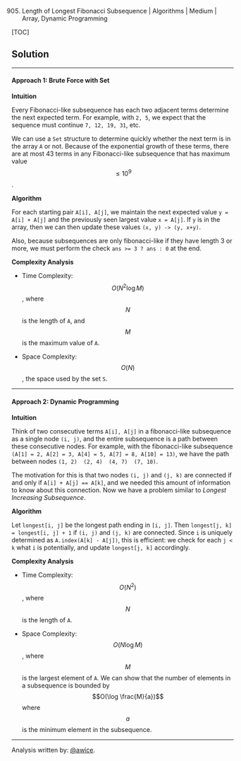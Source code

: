 905. Length of Longest Fibonacci Subsequence | Algorithms | Medium | Array, Dynamic Programming

[TOC]

## Solution
---
#### Approach 1: Brute Force with Set

**Intuition**

Every Fibonacci-like subsequence has each two adjacent terms determine the next expected term.  For example, with `2, 5`, we expect that the sequence must continue `7, 12, 19, 31`, etc.

We can use a `Set` structure to determine quickly whether the next term is in the array `A` or not.  Because of the exponential growth of these terms, there are at most 43 terms in any Fibonacci-like subsequence that has maximum value $$\leq 10^9$$.

**Algorithm**

For each starting pair `A[i], A[j]`, we maintain the next expected value `y = A[i] + A[j]` and the previously seen largest value `x = A[j]`.  If `y` is in the array, then we can then update these values `(x, y) -> (y, x+y)`.

Also, because subsequences are only fibonacci-like if they have length 3 or more, we must perform the check `ans >= 3 ? ans : 0` at the end.



**Complexity Analysis**

* Time Complexity:  $$O(N^2 \log M)$$, where $$N$$ is the length of `A`, and $$M$$ is the maximum value of `A`.

* Space Complexity:  $$O(N)$$, the space used by the set `S`.




---
#### Approach 2: Dynamic Programming

**Intuition**

Think of two consecutive terms `A[i], A[j]` in a fibonacci-like subsequence as a single node `(i, j)`, and the entire subsequence is a path between these consecutive nodes.  For example, with the fibonacci-like subsequence `(A[1] = 2, A[2] = 3, A[4] = 5, A[7] = 8, A[10] = 13)`, we have the path between nodes `(1, 2)  (2, 4)  (4, 7)  (7, 10)`.

The motivation for this is that two nodes `(i, j)` and `(j, k)` are connected if and only if `A[i] + A[j] == A[k]`, and we needed this amount of information to know about this connection.  Now we have a problem similar to *Longest Increasing Subsequence*.

**Algorithm**

Let `longest[i, j]` be the longest path ending in `[i, j]`.  Then `longest[j, k] = longest[i, j] + 1` if `(i, j)` and `(j, k)` are connected.  Since `i` is uniquely determined as `A.index(A[k] - A[j])`, this is efficient: we check for each `j < k` what `i` is potentially, and update `longest[j, k]` accordingly.



**Complexity Analysis**

* Time Complexity:  $$O(N^2)$$, where $$N$$ is the length of `A`.

* Space Complexity:  $$O(N \log M)$$, where $$M$$ is the largest element of `A`.  We can show that the number of elements in a subsequence is bounded by $$O(\log \frac{M}{a})$$ where $$a$$ is the minimum element in the subsequence.




---


Analysis written by: [@awice](https://leetcode.com/awice).
